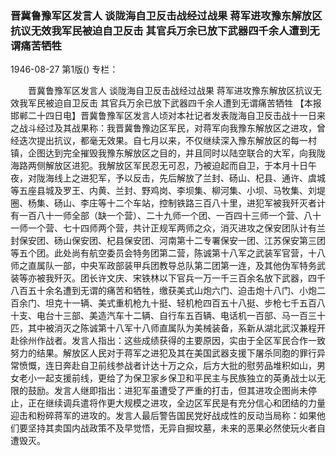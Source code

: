 ### 晋冀鲁豫军区发言人  谈陇海自卫反击战经过战果  蒋军进攻豫东解放区抗议无效我军民被迫自卫反击  其官兵万余已放下武器四千余人遭到无谓痛苦牺牲

1946-08-27
第1版()
专栏：

　　晋冀鲁豫军区发言人
    谈陇海自卫反击战经过战果
    蒋军进攻豫东解放区抗议无效我军民被迫自卫反击
    其官兵万余已放下武器四千余人遭到无谓痛苦牺牲
    【本报邯郸二十四日电】晋冀鲁豫军区发言人顷对本社记者发表陇海自卫反击战十一日来之战斗经过及其战果称：我晋冀鲁豫边区军民，对蒋军向我豫东解放区之进攻，曾经迭次提出抗议，都毫无效果。自七月以来，不仅继续深入豫东解放区的每一村镇，企图达到完全摧毁我豫东解放区之目的，并且同时以陆空联合的大军，向我陇海路两侧解放区进犯。我解放区军民忍无可忍，乃被迫起而自卫，于本月十日午夜，对陇海线上之进犯军，予以反击，先后解放了兰封、砀山、杞县、通许、虞城等五座县城及罗王、内黄、兰封、野鸡岗、李坝集、柳河集、小坝、马牧集、刘堤圈、杨集、砀山、李庄等十二个车站，控制铁路三百八十里，进犯军被我歼灭者计有一百八十一师全部（缺一个营）、二十九师一个团、一百四十三师一个营、八十一师一个营、七十四师两个营，共计正规军两师之众，消灭进攻之保安团队计有兰封保安团、砀山保安团、杞县保安团、河南第十二专署保安一团、江苏保安第三团等五个团。此处尚有航空委员会特务团第二营，陈诚第十八军之武装军官营，十八师之直属队一部，中央军政部装甲兵团教导总队第二团第一连，及其他伪军特务武装等亦被我歼灭。团长许文庆、宋铁林以下官兵一万一千三百余名放下武器，四千八百五十余名遭到无谓的痛苦和牺牲，缴获美式山炮六门、迫击炮十八门、小炮二百余门、坦克十一辆、美式重机枪九十挺、轻机枪四百五十八挺、步枪七千五百八十支、电台十三部、美造汽车十二辆、自行车五百辆、电话机一百部、马一百三十匹，其中被消灭之陈诚第十八军十八师直属队为美械装备，系新从湖北武汉兼程开赴徐州作战者。发言人指出：这些成绩获得的主要原因，实由于全区军民合作一致努力的结果。解放区人民对于蒋军之进犯及其在美国武器支援下屠杀同胞的罪行异常愤慨，连日奔赴自卫前线参战者计达十万之众，后方大批的慰劳品堆积如山，男女老小一起支援前线，更给了为保卫家乡保卫和平民主与民族独立的英勇战士以无限的鼓励。发言人继即指出：进犯军虽遭受了严重的打击，但其进攻企图尚未停止，正在继续调兵遣将作更大规模之进攻，全边区军民是有充分信心和团结的力量迎击和粉碎蒋军的进攻的。发言人最后警告国民党好战成性的反动当局称：如果他们要坚持其卖国内战政策不及早觉悟，无异自掘坟墓，未来的恶果必然使玩火者自遭毁灭。
